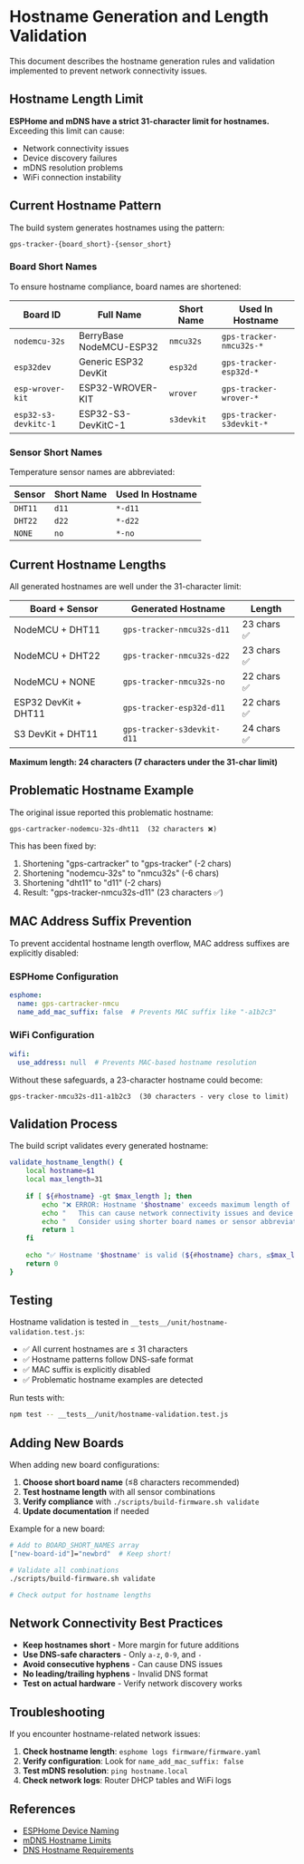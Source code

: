 # Hostname Generation and Length Validation

This document describes the hostname generation rules and validation implemented to prevent network connectivity issues.

## Hostname Length Limit

**ESPHome and mDNS have a strict 31-character limit for hostnames.** Exceeding this limit can cause:
- Network connectivity issues
- Device discovery failures 
- mDNS resolution problems
- WiFi connection instability

## Current Hostname Pattern

The build system generates hostnames using the pattern:
```
gps-tracker-{board_short}-{sensor_short}
```

### Board Short Names
To ensure hostname compliance, board names are shortened:

| Board ID | Full Name | Short Name | Used In Hostname |
|----------|-----------|------------|------------------|
| `nodemcu-32s` | BerryBase NodeMCU-ESP32 | `nmcu32s` | `gps-tracker-nmcu32s-*` |
| `esp32dev` | Generic ESP32 DevKit | `esp32d` | `gps-tracker-esp32d-*` |
| `esp-wrover-kit` | ESP32-WROVER-KIT | `wrover` | `gps-tracker-wrover-*` |
| `esp32-s3-devkitc-1` | ESP32-S3-DevKitC-1 | `s3devkit` | `gps-tracker-s3devkit-*` |

### Sensor Short Names
Temperature sensor names are abbreviated:

| Sensor | Short Name | Used In Hostname |
|--------|------------|------------------|
| `DHT11` | `d11` | `*-d11` |
| `DHT22` | `d22` | `*-d22` |
| `NONE` | `no` | `*-no` |

## Current Hostname Lengths

All generated hostnames are well under the 31-character limit:

| Board + Sensor | Generated Hostname | Length |
|----------------|-------------------|---------|
| NodeMCU + DHT11 | `gps-tracker-nmcu32s-d11` | 23 chars ✅ |
| NodeMCU + DHT22 | `gps-tracker-nmcu32s-d22` | 23 chars ✅ |
| NodeMCU + NONE | `gps-tracker-nmcu32s-no` | 22 chars ✅ |
| ESP32 DevKit + DHT11 | `gps-tracker-esp32d-d11` | 22 chars ✅ |
| S3 DevKit + DHT11 | `gps-tracker-s3devkit-d11` | 24 chars ✅ |

**Maximum length: 24 characters (7 characters under the 31-char limit)**

## Problematic Hostname Example

The original issue reported this problematic hostname:
```
gps-cartracker-nodemcu-32s-dht11  (32 characters ❌)
```

This has been fixed by:
1. Shortening "gps-cartracker" to "gps-tracker" (-2 chars)
2. Shortening "nodemcu-32s" to "nmcu32s" (-6 chars)  
3. Shortening "dht11" to "d11" (-2 chars)
4. Result: "gps-tracker-nmcu32s-d11" (23 characters ✅)

## MAC Address Suffix Prevention

To prevent accidental hostname length overflow, MAC address suffixes are explicitly disabled:

### ESPHome Configuration
```yaml
esphome:
  name: gps-cartracker-nmcu
  name_add_mac_suffix: false  # Prevents MAC suffix like "-a1b2c3"
```

### WiFi Configuration
```yaml
wifi:
  use_address: null  # Prevents MAC-based hostname resolution
```

Without these safeguards, a 23-character hostname could become:
```
gps-tracker-nmcu32s-d11-a1b2c3  (30 characters - very close to limit)
```

## Validation Process

The build script validates every generated hostname:

```bash
validate_hostname_length() {
    local hostname=$1
    local max_length=31
    
    if [ ${#hostname} -gt $max_length ]; then
        echo "❌ ERROR: Hostname '$hostname' exceeds maximum length of $max_length characters (${#hostname} chars)"
        echo "   This can cause network connectivity issues and device failures."
        echo "   Consider using shorter board names or sensor abbreviations."
        return 1
    fi
    
    echo "✅ Hostname '$hostname' is valid (${#hostname} chars, ≤$max_length limit)"
    return 0
}
```

## Testing

Hostname validation is tested in `__tests__/unit/hostname-validation.test.js`:

- ✅ All current hostnames are ≤ 31 characters
- ✅ Hostname patterns follow DNS-safe format
- ✅ MAC suffix is explicitly disabled
- ✅ Problematic hostname examples are detected

Run tests with:
```bash
npm test -- __tests__/unit/hostname-validation.test.js
```

## Adding New Boards

When adding new board configurations:

1. **Choose short board name** (≤8 characters recommended)
2. **Test hostname length** with all sensor combinations
3. **Verify compliance** with `./scripts/build-firmware.sh validate`
4. **Update documentation** if needed

Example for a new board:
```bash
# Add to BOARD_SHORT_NAMES array
["new-board-id"]="newbrd"  # Keep short!

# Validate all combinations
./scripts/build-firmware.sh validate

# Check output for hostname lengths
```

## Network Connectivity Best Practices

- **Keep hostnames short** - More margin for future additions
- **Use DNS-safe characters** - Only `a-z`, `0-9`, and `-`
- **Avoid consecutive hyphens** - Can cause DNS issues  
- **No leading/trailing hyphens** - Invalid DNS format
- **Test on actual hardware** - Verify network discovery works

## Troubleshooting

If you encounter hostname-related network issues:

1. **Check hostname length**: `esphome logs firmware/firmware.yaml`
2. **Verify configuration**: Look for `name_add_mac_suffix: false`
3. **Test mDNS resolution**: `ping hostname.local`
4. **Check network logs**: Router DHCP tables and WiFi logs

## References

- [ESPHome Device Naming](https://esphome.io/components/esphome.html#configuration-variables)
- [mDNS Hostname Limits](https://tools.ietf.org/html/rfc6762)
- [DNS Hostname Requirements](https://tools.ietf.org/html/rfc1123)